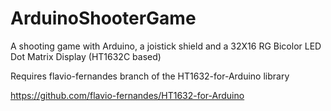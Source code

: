 ArduinoShooterGame
==================

A shooting game with Arduino, a joistick shield and a 32X16 RG Bicolor LED Dot Matrix Display (HT1632C based)


Requires flavio-fernandes branch of the HT1632-for-Arduino library

https://github.com/flavio-fernandes/HT1632-for-Arduino
